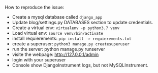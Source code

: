 How to reproduce the issue:
- Create a mysql database called `django_app`
- Update blog/settings.py DATABASES section to update credentials. 
- Create a virtual env: `virtualenv -p python3.7 venv`
- Load virtual env: `source venv/bin/activate`
- install requierements: `pip install -r requierements.txt`
- create a superuser: `python3 manage.py createsuperuser`
- run the server: python manage.py runserver
- visite the webpage: http://127.0.0.1/admin
- login with your superuser
- Console show DjangoInstrument logs, but not MySQLInstrument.
